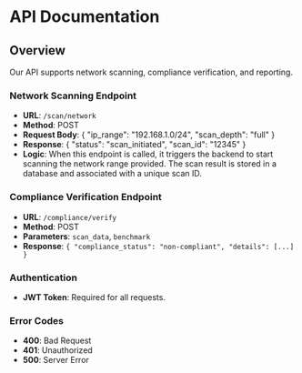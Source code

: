 # API Documentation

## Overview
Our API supports network scanning, compliance verification, and reporting.

### Network Scanning Endpoint
- **URL**: `/scan/network`
- **Method**: POST
- **Request Body**: 
{
  "ip_range": "192.168.1.0/24",
  "scan_depth": "full"
}
- **Response**:
{
  "status": "scan_initiated",
  "scan_id": "12345"
}
- **Logic**: When this endpoint is called, it triggers the backend to start scanning the network range provided. The scan result is stored in a database and associated with a unique scan ID.


### Compliance Verification Endpoint
- **URL**: `/compliance/verify`
- **Method**: POST
- **Parameters**: `scan_data`, `benchmark`
- **Response**: `{ "compliance_status": "non-compliant", "details": [...] }`

### Authentication
- **JWT Token**: Required for all requests.

### Error Codes
- **400**: Bad Request
- **401**: Unauthorized
- **500**: Server Error
